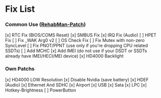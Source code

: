 # Fix List


### Common Use ([RehabMan-Patch])

[x] RTC Fix (BIOS/COMS Reset)
[x] SMBUS Fix
[x] IRQ Fix (Audio)
[ ] HPET Fix
[ ] Fix _WAK Arg0 v2
[ ] OS Check Fix
[ ] Fix Mutex with non-zero SyncLevel
[ ] Fix PNOT/PPNT (use only if you're dropping CPU related SSDTs)
[ ] Add MCHC
[x] Add IMEI (do not use if your DSDT or SSDTs already have IMEI/HECI/MEI device)
[x] HD4000 Backlight


### Own Patchs

[x] HD4000 LOW Resolution
[x] Disable Nvidia (save battery)
[x] HDEF (Audio)
[x] Ethernet And SDHC 
[x] Airport
[x] USB
[x] Sata
[x] LPC
[x] Hotkey-Brightness
[ ] PowerButton



 [RehabMan-Patch]: <https://github.com/RehabMan/Laptop-DSDT-Patch>
